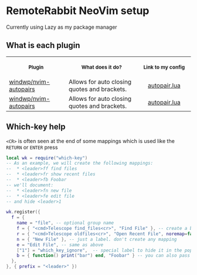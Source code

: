 # RemoteRabbit NeoVim setup

Currently using Lazy as my package manager

## What is each plugin

<table>
    <tr>
        <th align="center", width="250">
            <!-- <img width="220" height="1"> -->
            <p>
                <small>Plugin</small>
            </p>
        </th>
        <th align="center", width="500">
            <!-- <img width="450" height="1"> -->
            <p>
                <small>What does it do?</small>
            </p>
        </th>
        <th align="center", width="250">
            <!-- <img width="220" height="1"> -->
            <p>
                <small>Link to my config</small>
            </p>
        </th>
    </tr>
    <tr>
        <td><a href="https://github.com/windwp/nvim-autopairs"/>windwp/nvim-autopairs</td>
        <td>Allows for auto closing quotes and brackets.</td>
        <td align="center"><a href="lua/Lazy/plugins/code/autopair.lua"/>autopair.lua</td>
    </tr>
    <tr>
        <td><a href="https://github.com/windwp/nvim-autopairs"/>windwp/nvim-autopairs</td>
        <td>Allows for auto closing quotes and brackets.</td>
        <td align="center"><a href="lua/Lazy/plugins/code/autopair.lua"/>autopair.lua</td>
    </tr>
</table>

## Which-key help

`<CR>` is often seen at the end of some mappings which is used like the `RETURN` or `ENTER` press

```lua
local wk = require("which-key")
-- As an example, we will create the following mappings:
--  * <leader>ff find files
--  * <leader>fr show recent files
--  * <leader>fb Foobar
-- we'll document:
--  * <leader>fn new file
--  * <leader>fe edit file
-- and hide <leader>1

wk.register({
  f = {
    name = "file", -- optional group name
    f = { "<cmd>Telescope find_files<cr>", "Find File" }, -- create a binding with label
    r = { "<cmd>Telescope oldfiles<cr>", "Open Recent File", noremap=false, buffer = 123 }, -- additional options for creating the keymap
    n = { "New File" }, -- just a label. don't create any mapping
    e = "Edit File", -- same as above
    ["1"] = "which_key_ignore",  -- special label to hide it in the popup
    b = { function() print("bar") end, "Foobar" } -- you can also pass functions!
  },
}, { prefix = "<leader>" })
```

